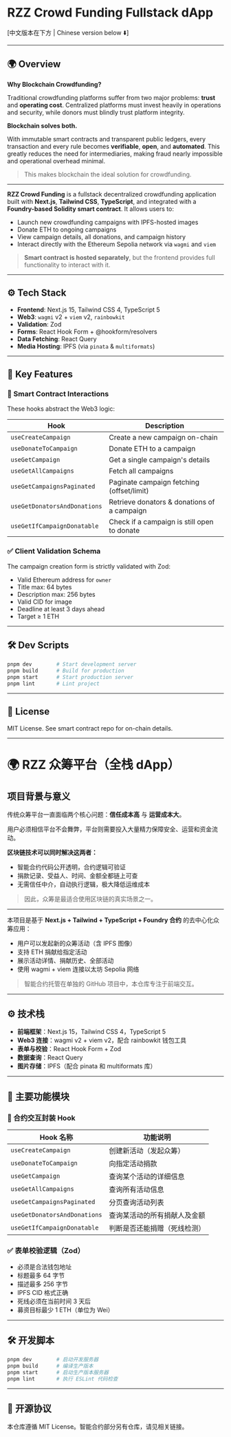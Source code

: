 # RZZ Crowd Funding Fullstack dApp

\[中文版本在下方 | Chinese version below ⬇️]

---

## 🌍 Overview

**Why Blockchain Crowdfunding?**

Traditional crowdfunding platforms suffer from two major problems: **trust** and **operating cost**. Centralized platforms must invest heavily in operations and security, while donors must blindly trust platform integrity.

**Blockchain solves both.**

With immutable smart contracts and transparent public ledgers, every transaction and every rule becomes **verifiable**, **open**, and **automated**. This greatly reduces the need for intermediaries, making fraud nearly impossible and operational overhead minimal.

> This makes blockchain the ideal solution for crowdfunding.

---

**RZZ Crowd Funding** is a fullstack decentralized crowdfunding application built with **Next.js**, **Tailwind CSS**, **TypeScript**, and integrated with a **Foundry-based Solidity smart contract**. It allows users to:

- Launch new crowdfunding campaigns with IPFS-hosted images
- Donate ETH to ongoing campaigns
- View campaign details, all donations, and campaign history
- Interact directly with the Ethereum Sepolia network via `wagmi` and `viem`

> **Smart contract is hosted separately**, but the frontend provides full functionality to interact with it.

---

## ⚙️ Tech Stack

- **Frontend**: Next.js 15, Tailwind CSS 4, TypeScript 5
- **Web3**: `wagmi` v2 + `viem` v2, `rainbowkit`
- **Validation**: Zod
- **Forms**: React Hook Form + @hookform/resolvers
- **Data Fetching**: React Query
- **Media Hosting**: IPFS (via `pinata` & `multiformats`)

---

## 🔗 Key Features

### 🧠 Smart Contract Interactions

These hooks abstract the Web3 logic:

| Hook                         | Description                                 |
| ---------------------------- | ------------------------------------------- |
| `useCreateCampaign`          | Create a new campaign on-chain              |
| `useDonateToCampaign`        | Donate ETH to a campaign                    |
| `useGetCampaign`             | Get a single campaign's details             |
| `useGetAllCampaigns`         | Fetch all campaigns                         |
| `useGetCampaignsPaginated`   | Paginate campaign fetching (offset/limit)   |
| `useGetDonatorsAndDonations` | Retrieve donators & donations of a campaign |
| `useGetIfCampaignDonatable`  | Check if a campaign is still open to donate |

### ✅ Client Validation Schema

The campaign creation form is strictly validated with Zod:

- Valid Ethereum address for `owner`
- Title max: 64 bytes
- Description max: 256 bytes
- Valid CID for image
- Deadline at least 3 days ahead
- Target ≥ 1 ETH

---

## 🛠️ Dev Scripts

```bash
pnpm dev        # Start development server
pnpm build      # Build for production
pnpm start      # Start production server
pnpm lint       # Lint project
```

---

## 📄 License

MIT License. See smart contract repo for on-chain details.

---

# 🌍 RZZ 众筹平台（全栈 dApp）

## 项目背景与意义

传统众筹平台一直面临两个核心问题：**信任成本高** 与 **运营成本大**。

用户必须相信平台不会舞弊，平台则需要投入大量精力保障安全、运营和资金流动。

**区块链技术可以同时解决这两者：**

- 智能合约代码公开透明，合约逻辑可验证
- 捐款记录、受益人、时间、金额全都链上可查
- 无需信任中介，自动执行逻辑，极大降低运维成本

> 因此，众筹是最适合使用区块链的真实场景之一。

---

本项目是基于 **Next.js + Tailwind + TypeScript + Foundry 合约** 的去中心化众筹应用：

- 用户可以发起新的众筹活动（含 IPFS 图像）
- 支持 ETH 捐献给指定活动
- 展示活动详情、捐献历史、全部活动
- 使用 wagmi + viem 连接以太坊 Sepolia 网络

> 智能合约托管在单独的 GitHub 项目中，本仓库专注于前端交互。

---

## ⚙️ 技术栈

- **前端框架**：Next.js 15，Tailwind CSS 4，TypeScript 5
- **Web3 连接**：wagmi v2 + viem v2，配合 rainbowkit 钱包工具
- **表单与校验**：React Hook Form + Zod
- **数据查询**：React Query
- **图片存储**：IPFS（配合 pinata 和 multiformats 库）

---

## 🔗 主要功能模块

### 🧠 合约交互封装 Hook

| Hook 名称                    | 功能说明                     |
| ---------------------------- | ---------------------------- |
| `useCreateCampaign`          | 创建新活动（发起众筹）       |
| `useDonateToCampaign`        | 向指定活动捐款               |
| `useGetCampaign`             | 查询某个活动的详细信息       |
| `useGetAllCampaigns`         | 查询所有活动信息             |
| `useGetCampaignsPaginated`   | 分页查询活动列表             |
| `useGetDonatorsAndDonations` | 查询某活动的所有捐献人及金额 |
| `useGetIfCampaignDonatable`  | 判断是否还能捐赠（死线检测） |

### ✅ 表单校验逻辑（Zod）

- 必须是合法钱包地址
- 标题最多 64 字节
- 描述最多 256 字节
- IPFS CID 格式正确
- 死线必须在当前时间 3 天后
- 募资目标最少 1 ETH（单位为 Wei）

---

## 🛠️ 开发脚本

```bash
pnpm dev        # 启动开发服务器
pnpm build      # 编译生产版本
pnpm start      # 启动生产版本服务器
pnpm lint       # 执行 ESLint 代码检查
```

---

## 📄 开源协议

本仓库遵循 MIT License。智能合约部分另有仓库，请见相关链接。
